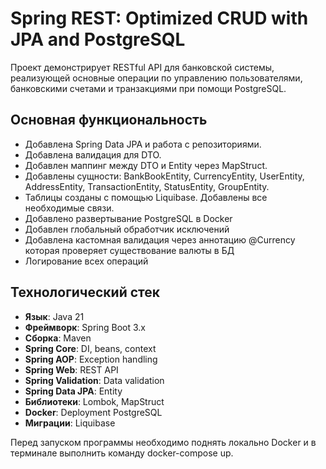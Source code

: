 # Spring REST: Optimized CRUD with JPA and PostgreSQL

Проект демонстрирует RESTful API для банковской системы, реализующей основные операции по управлению пользователями,
банковскими счетами и транзакциями при помощи PostgreSQL.

## Основная функциональность

- Добавлена Spring Data JPA и работа с репозиториями.
- Добавлена валидация для DTO.
- Добавлен маппинг между DTO и Entity через MapStruct.
- Добавлены сущности: BankBookEntity, CurrencyEntity, UserEntity, AddressEntity, TransactionEntity, StatusEntity,
  GroupEntity.
- Таблицы созданы с помощью Liquibase. Добавлены все необходимые связи.
- Добавлено развертывание PostgreSQL в Docker
- Добавлен глобальный обработчик исключений
- Добавлена кастомная валидация через аннотацию @Currency которая проверяет существование валюты в БД
- Логирование всех операций

## Технологический стек

- **Язык**: Java 21
- **Фреймворк**: Spring Boot 3.x
- **Сборка**: Maven
- **Spring Core**: DI, beans, context
- **Spring AOP**: Exception handling
- **Spring Web**: REST API
- **Spring Validation**: Data validation
- **Spring Data JPA**: Entity
- **Библиотеки**: Lombok, MapStruct
- **Docker**: Deployment PostgreSQL
- **Миграции**: Liquibase

Перед запуском программы необходимо поднять локально Docker и в терминале выполнить команду docker-compose up.



